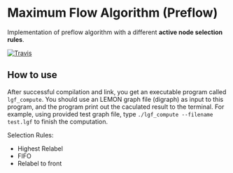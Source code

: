 # Maximum Flow Algorithm (Preflow)
Implementation of preflow algorithm with a different 
**active node selection rules**.

[![Travis](https://travis-ci.com/zhaofeng-shu33/preflow.svg?branch=master)](
    https://travis-ci.com/zhaofeng-shu33/preflow)
    
## How to use
After successful compilation and link, you get an executable program called `lgf_compute`. You should use an LEMON graph file (digraph)
as input to this program, and the program print out the caculated result to the terminal. 
For example,  using provided test graph file, type `./lgf_compute --filename test.lgf` to finish the computation.

Selection Rules:

- Highest Relabel
- FIFO
- Relabel to front